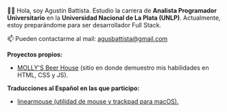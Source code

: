 👋🏻 Hola, soy Agustín Battista. Estudio la carrera de **Analista Programador Universitario** en la **Universidad Nacional de La Plata (UNLP)**. Actualmente, estoy preparándome para ser desarrollador Full Stack.

📫 Pueden contactarme al mail: agusbattista@gmail.com

**Proyectos propios:**
- [MOLLY'S Beer House](https://agusbattista.github.io/mollysbeerhouse-web/) (sitio en donde demuestro mis habilidades en HTML, CSS y JS).

**Traducciones al Español en las que participo:**
- [linearmouse (utilidad de mouse y trackpad para macOS).](https://github.com/linearmouse/linearmouse)
